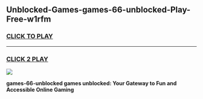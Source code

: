 
## Unblocked-Games-games-66-unblocked-Play-Free-w1rfm
<h3>
<a href="https://premium76.site?title=games-66-unblocked&ref=20M">CLICK TO PLAY</a></h3>
<hr>

<h3>
<a href="https://premium76.site?title=games-66-unblocked&ref=20M">CLICK 2 PLAY</a>
  
</h3>

<a href="https://premium76.site?title=games-66-unblocked&ref=19M"><img src="https://clearcache.store/games.png"></a>


**games-66-unblocked games unblocked: Your Gateway to Fun and Accessible Online Gaming**

